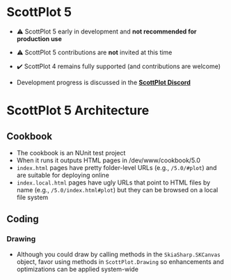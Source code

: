 # ScottPlot 5

* ⚠️ ScottPlot 5 early in development and **not recommended for production use**

* ⚠️ ScottPlot 5 contributions are **not** invited at this time

* ✔️ ScottPlot 4 remains fully supported (and contributions are welcome)

* Development progress is discussed in the [**ScottPlot Discord**](https://ScottPlot.NET/discord)

# ScottPlot 5 Architecture

## Cookbook
* The cookbook is an NUnit test project
* When it runs it outputs HTML pages in /dev/www/cookbook/5.0
* `index.html` pages have pretty folder-level URLs (e.g., `/5.0/#plot`) and are suitable for deploying online
* `index.local.html` pages have ugly URLs that point to HTML files by name (e.g., `/5.0/index.html#plot`) but they can be browsed on a local file system

## Coding

### Drawing
* Although you could draw by calling methods in the `SkiaSharp.SKCanvas` object, favor using methods in `ScottPlot.Drawing` so enhancements and optimizations can be applied system-wide